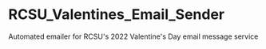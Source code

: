 # RCSU_Valentines_Email_Sender
Automated emailer for RCSU's 2022 Valentine's Day email message service
